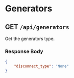 # Generators

## GET `/api/generators`

Get the generators type.

### Response Body

```json
{
    "disconnect_type": "None"
}
```
